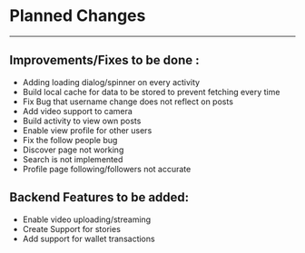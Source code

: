 # Planned Changes

--- 
## Improvements/Fixes to be done :

- Adding loading dialog/spinner on every activity
- Build local cache for data to be stored to prevent fetching every time
- Fix Bug that username change does not reflect on posts
- Add video support to camera
- Build activity to view own posts
- Enable view profile for other users
- Fix the follow people bug
- Discover page not working
- Search is not implemented
- Profile page following/followers not accurate


## Backend Features to be added:

- Enable video uploading/streaming
- Create Support for stories
- Add support for wallet transactions
